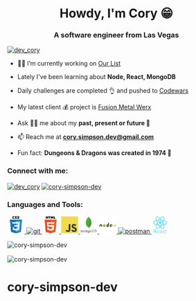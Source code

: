<h1 align="center">Howdy, I'm Cory 😁</h1>
<h3 align="center">A software engineer from Las Vegas</h3>

<p align="left"> <a href="https://twitter.com/dev_cory" target="blank"><img src="https://img.shields.io/twitter/follow/dev_cory?logo=twitter&style=for-the-badge" alt="dev_cory" /></a> </p>

- 👷‍♂️ I’m currently working on [Our List](https://github.com/cory-simpson-dev/our-list)

- Lately I've been learning about **Node, React, MongoDB**

- Daily challenges are completed 👌 and pushed to [Codewars](https://github.com/cory-simpson-dev/codewars)

- My latest client 💰 project is [Fusion Metal Werx](https://github.com/cory-simpson-dev/client-fusionmetalwerx)

- Ask 🙋‍♂️ me about my **past, present or future 🚀**

- 📫 Reach me at **cory.simpson.dev@gmail.com**

- Fun fact: **Dungeons & Dragons was created in 1974 🤯**

<h3 align="left">Connect with me:</h3>
<p align="left">
<a href="https://twitter.com/dev_cory" target="blank"><img align="center" src="https://raw.githubusercontent.com/rahuldkjain/github-profile-readme-generator/master/src/images/icons/Social/twitter.svg" alt="dev_cory" height="30" width="40" /></a>
<a href="https://linkedin.com/in/cory-simpson-dev" target="blank"><img align="center" src="https://raw.githubusercontent.com/rahuldkjain/github-profile-readme-generator/master/src/images/icons/Social/linked-in-alt.svg" alt="cory-simpson-dev" height="30" width="40" /></a>
</p>

<h3 align="left">Languages and Tools:</h3>
<p align="left"> <a href="https://www.w3schools.com/css/" target="_blank" rel="noreferrer"> <img src="https://raw.githubusercontent.com/devicons/devicon/master/icons/css3/css3-original-wordmark.svg" alt="css3" width="40" height="40"/> </a> <a href="https://git-scm.com/" target="_blank" rel="noreferrer"> <img src="https://www.vectorlogo.zone/logos/git-scm/git-scm-icon.svg" alt="git" width="40" height="40"/> </a> <a href="https://www.w3.org/html/" target="_blank" rel="noreferrer"> <img src="https://raw.githubusercontent.com/devicons/devicon/master/icons/html5/html5-original-wordmark.svg" alt="html5" width="40" height="40"/> </a> <a href="https://developer.mozilla.org/en-US/docs/Web/JavaScript" target="_blank" rel="noreferrer"> <img src="https://raw.githubusercontent.com/devicons/devicon/master/icons/javascript/javascript-original.svg" alt="javascript" width="40" height="40"/> </a> <a href="https://www.mongodb.com/" target="_blank" rel="noreferrer"> <img src="https://raw.githubusercontent.com/devicons/devicon/master/icons/mongodb/mongodb-original-wordmark.svg" alt="mongodb" width="40" height="40"/> </a> <a href="https://nodejs.org" target="_blank" rel="noreferrer"> <img src="https://raw.githubusercontent.com/devicons/devicon/master/icons/nodejs/nodejs-original-wordmark.svg" alt="nodejs" width="40" height="40"/> </a> <a href="https://postman.com" target="_blank" rel="noreferrer"> <img src="https://www.vectorlogo.zone/logos/getpostman/getpostman-icon.svg" alt="postman" width="40" height="40"/> </a> <a href="https://reactjs.org/" target="_blank" rel="noreferrer"> <img src="https://raw.githubusercontent.com/devicons/devicon/master/icons/react/react-original-wordmark.svg" alt="react" width="40" height="40"/> </a> </p>

<p><img align="center" src="https://github-readme-stats.vercel.app/api/top-langs?username=cory-simpson-dev&show_icons=true&locale=en&layout=compact" alt="cory-simpson-dev" /></p>

<p><img align="center" src="https://github-readme-streak-stats.herokuapp.com/?user=cory-simpson-dev&" alt="cory-simpson-dev" /></p>

# cory-simpson-dev
